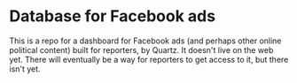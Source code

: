 # Database for Facebook ads

This is a repo for a dashboard for Facebook ads (and perhaps other online political content) built for reporters, by Quartz. It doesn't live on the web yet. There will eventually be a way for reporters to get access to it, but there isn't yet.
